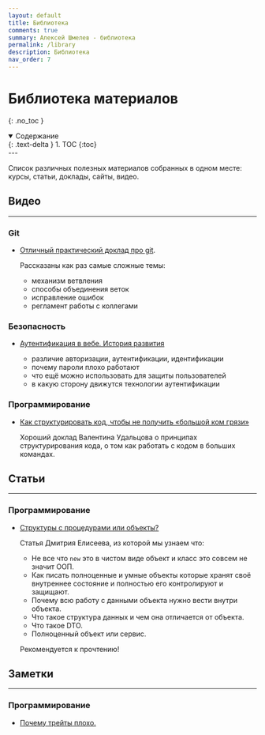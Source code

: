 ```yaml
---
layout: default
title: Библиотека
comments: true
summary: Алексей Шмелев - библиотека
permalink: /library
description: Библиотека
nav_order: 7
---
```


# Библиотека материалов
{: .no_toc }

<details open markdown="block">
  <summary>
    Содержание
  </summary>
  {: .text-delta }
1. TOC
{:toc}
</details>
---

Список различных полезных материалов собранных в одном месте: курсы, статьи, доклады, сайты, видео.

## Видео

---

### Git

- [Отличный практический доклад про git](https://www.youtube.com/watch?v=XfpNNPo5ypk). 
  
  Рассказаны как раз самые сложные темы:
    - механизм ветвления 
    - способы объединения веток
    - исправление ошибок
    - регламент работы с коллегами

### Безопасность

- [Аутентификация в вебе. История развития](https://www.youtube.com/watch?v=amlPrfUWTqo)
  
  - различие авторизации, аутентификации, идентификации
  - почему пароли плохо работают
  - что ещё можно использовать для защиты пользователей
  - в какую сторону движутся технологии аутентификации

### Программирование

- [Как структурировать код, чтобы не получить «большой ком грязи»](https://www.youtube.com/watch?v=mZeQ-MGTsJk&t=2189s)

  Хороший доклад Валентина Удальцова о принципах структурирования кода, о том как работать с кодом в больших командах. 

## Статьи

---

### Программирование

- [Структуры с процедурами или объекты?](https://elisdn.ru/blog/142/structs-or-objects)

  Статья Дмитрия Елисеева, из которой мы узнаем что:

  - Не все что `new` это в чистом виде объект и класс это совсем не значит ООП.
  - Как писать полноценные и умные объекты которые хранят своё внутреннее состояние и полностью его контролируют и защищают.
  - Почему всю работу с данными объекта нужно вести внутри объекта.
  - Что такое структура данных и чем она отличается от объекта.
  - Что такое DTO.
  - Полноценный объект или сервис.

  Рекомендуется к прочтению!

## Заметки

---

### Программирование

- [Почему трейты плохо.](https://deworker.pro/edu/series/http-framework/definition#comment-d9297b3e-a210-4308-a95d-1c1f58433adb)